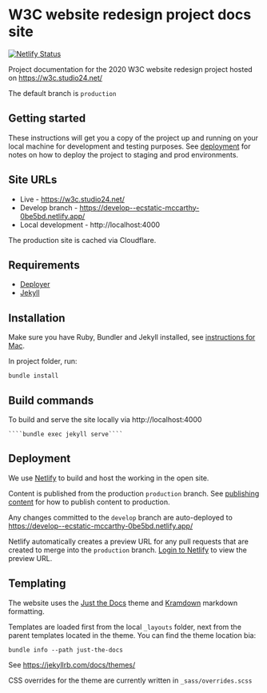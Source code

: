 # W3C website redesign project docs site

[![Netlify Status](https://api.netlify.com/api/v1/badges/c4f39f7c-4abe-4e66-b8e0-f0c4acef80f6/deploy-status)](https://app.netlify.com/sites/ecstatic-mccarthy-0be5bd/deploys)

Project documentation for the 2020 W3C website redesign project hosted on https://w3c.studio24.net/

The default branch is `production`

## Getting started

These instructions will get you a copy of the project up and running on your local machine for development and testing purposes. See [deployment](#deployment) for notes on how to deploy the project to staging and prod environments.

## Site URLs

* Live - https://w3c.studio24.net/
* Develop branch - https://develop--ecstatic-mccarthy-0be5bd.netlify.app/
* Local development - http://localhost:4000

The production site is cached via Cloudflare.

## Requirements

* [Deployer](https://deployer.org)
* [Jekyll](https://jekyllrb.com/docs/)

## Installation

Make sure you have Ruby, Bundler and Jekyll installed, see [instructions for Mac](https://jekyllrb.com/docs/installation/macos/).

In project folder, run:

```
bundle install
```

## Build commands

To build and serve the site locally via http://localhost:4000

```
````bundle exec jekyll serve````
```

## Deployment 

We use [Netlify](https://www.netlify.com) to build and host the working in the open site.

Content is published from the production `production` branch. See [publishing content](/writing-guide/#publishing-content) for how to publish content to production.

Any changes committed to the `develop` branch are auto-deployed to https://develop--ecstatic-mccarthy-0be5bd.netlify.app/

Netlify automatically creates a preview URL for any pull requests that are created to merge into the `production` branch. 
[Login to Netlify](https://app.netlify.com/sites/ecstatic-mccarthy-0be5bd/overview) to view the preview URL.

## Templating

The website uses the [Just the Docs](https://pmarsceill.github.io/just-the-docs/) theme and [Kramdown](https://kramdown.gettalong.org/quickref.html) markdown formatting.

Templates are loaded first from the local `_layouts` folder, next from the parent templates located in the theme. You can find the theme location bia:

```
bundle info --path just-the-docs
```

See https://jekyllrb.com/docs/themes/

CSS overrides for the theme are currently written in `_sass/overrides.scss`
